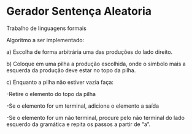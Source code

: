 # Gerador Sentença Aleatoria

Trabalho de linguagens formais

Algoritmo a ser implementado:

a) Escolha de forma arbitrária uma das produções do lado direito.

b) Coloque em uma pilha a produção escolhida, onde o símbolo mais a esquerda da produção deve estar no topo da pilha.

c) Enquanto a pilha não estiver vazia faça:

-Retire o elemento do topo da pilha

-Se o elemento for um terminal, adicione o elemento a saída

-Se o elemento for um não terminal, procure pelo não terminal do lado esquerdo da gramática e repita os passos a partir de “a”.
